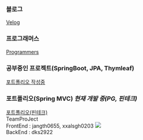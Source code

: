 ### 블로그
<a href="https://velog.io/@dks2922">Velog</a>

### 프로그래머스
<a href="https://career.programmers.co.kr/pr/dks2922_5156">Programmers</a>



### 공부중인 프로젝트(SpringBoot, JPA, Thymleaf)
<!-- <a href="https://github.com/dks2922/Studying">Stydy</a> -->
<a href="#">포트폴리오 작성중</a> 

### 포트폴리오(Spring MVC) *********현재 개발 중(PG, 핀테크)*********
<!--<a href="https://github.com/dks2922/bank">포트폴리오(Bank)</a>-->
<a href="https://github.com/Pin-Talk/pintalk">포트폴리오(핀테크)</a>
<br/>
TeamProJect
<br/>
FrontEnd : jangth0655, xxalsgh0203
<img src="https://user-images.githubusercontent.com/73531694/208562491-a31cd4bc-1162-466d-8b8a-873a21bb215a.png" />
<br/>
BackEnd  : dks2922



<!-- https://github.com/Pin-Talk/pintalk.git -->

<div align="center">
	<!--<img src="https://img.shields.io/badge/Java-007396?style=flat&logo=Java&logoColor=white" />-->
	<!--<img src="https://img.shields.io/badge/HTML5-E34F26?style=flat&logo=HTML5&logoColor=white" />-->
	<!--<img src="https://img.shields.io/badge/CSS3-1572B6?style=flat&logo=CSS3&logoColor=white" />-->
</div>
